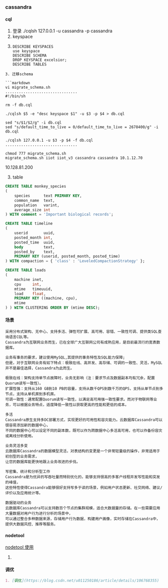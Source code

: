 ### cassandra

#### cql

1. 登录 ./cqlsh 127.0.0.1 -u cassandra -p cassandra
2. keyspace
3. ```
   DESCRIBE KEYSPACES 
   use keyspace 
   DESCRIBE SCHEMA
   DROP KEYSPACE excelsior;
   DESCRIBE TABLES

```
3. 迁移schema

```markdown
vi migrate_schema.sh
................................
#!/bin/sh

rm -f db.cql

./cqlsh $5 -e "desc keyspace $1" -u $3 -p $4 > db.cql

sed "s/$1/$2/g" -i db.cql
sed "s/default_time_to_live = 0/default_time_to_live = 2678400/g" -i db.cql

./cqlsh 127.0.0.1 -u $3 -p $4 -f db.cql
................................

chmod 777 migrate_schema.sh
migrate_schema.sh iiot iiot_v3 cassandra cassandra 10.1.12.70
```



10.128.81.200

3. table

```sql
CREATE TABLE monkey_species
(
    species      text PRIMARY KEY,
    common_name  text,
    population   varint,
    average_size int
) WITH comment = 'Important biological records';

CREATE TABLE timeline
(
    userid       uuid,
    posted_month int,
    posted_time  uuid,
    body         text,
    posted_by    text,
    PRIMARY KEY (userid, posted_month, posted_time)
) WITH compaction = { 'class' : 'LeveledCompactionStrategy' };

CREATE TABLE loads
(
    machine inet,
    cpu     int,
    mtime   timeuuid,
    load    float,
    PRIMARY KEY ((machine, cpu),
    mtime
) ) WITH CLUSTERING ORDER BY (mtime DESC);
```

#### 场景

```
采用分布式架构、无中心、支持多活、弹性可扩展、高可用、容错、一致性可调、提供类SQL查询语言CQL等。
Cassandra为互联网业务而生，已在全球广大互联网公司有成熟应用，是目前最流行的宽表数据库。
```

```
业务有事务的要求，建议使用MySQL,其提供的事务特性及SQL能力保障;
但是，对于互联网业务有如下特点：极致在线、高并发、高存储、可调的一致性、灵活，MySQL并不是最佳选择，Cassandra为此而生。

极致在线：架构支持单节点故障时，业务无影响（注：要求节点及数据副本均有冗余，配置Quorum读写一致性）。
扩展性强：支持从160 GB到10 PB的容量，支持从数千QPS到数千万的QPS，支持从单节点到多节点，支持从单机房到多机房。
可调一致性：通常配置Quorum读写一致性，以满足高可用强一致性要求。而对于物联网等业务，可以根据业务特点，适度降低一致性以获取更高的性能和更低的成本。
```

``` 
多活
Cassandra原生支持多DC部署方式，实现更好的可用性和容灾能力。云数据库Cassandra可以很容易添加新的数据中心，
不同的数据中心可以设定不同的副本数，既可以作为跨数据中心多活高可用，也可以作备份容灾或离线分析使用。

业务灵活多变
云数据库Cassandra的数据模型灵活，对表结构的变更是一个非常轻量级的操作，非常适用于初创型的业务需求，
让您的数据库能更快地跟上业务改进的步伐。

写密集、统计和分析型工作
Cassandra是为优异的写吞吐量而特别优化的，能够支持很高的多客户线程并发写性能和突发的峰值，
这些特性使得Cassandra能够很好支持写多于读的场景，例如用户状态更新、社交网络、建议/评价以及应用统计等。

数据驱动的业务
云数据库Cassandra可以支持数百个节点的集群规模，适合大数据量的存储。在一些需要应用大量数据对用户行为进行分析的场景中，
可以通过整合多种数据来源，存储用户行为数据，构建用户画像，实时存储在Cassandra中，提供大数据风控、推荐等服务。
```

#### nodetool

[nodetool 使用](https://blog.csdn.net/u011250186/article/details/106762617)

1.

#### 调优

```markdown
1. [调优](https://blog.csdn.net/u011250186/article/details/106768355)
```

